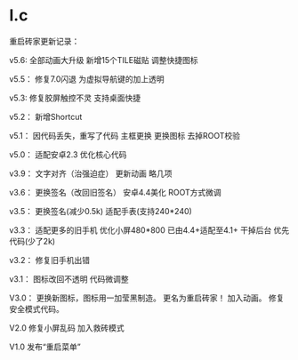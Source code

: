 # l.c
重启砖家更新记录：

v5.6:
全部动画大升级
新增15个TILE磁贴
调整快捷图标

v5.5：
修复7.0闪退
为虚拟导航键的加上透明

v5.3:
修复胶屏触控不灵
支持桌面快捷

v5.2：
新增Shortcut

v5.1：
因代码丢失，重写了代码
主框更换
更换图标
去掉ROOT校验

v5.0：
适配安卓2.3
优化核心代码

v3.9：
文字对齐（治强迫症）
更新动画
略几项

v3.6：
更换签名（改回旧签名）
安卓4.4美化
ROOT方式微调

v3.5：
更换签名(减少0.5k)
适配手表(支持240*240)

v3.3：
适配更多的旧手机
优化小屏480*800
已由4.4+适配至4.1+
干掉后台
优先代码(少了2k)

v3.2：
修复旧手机出错

v3.1：
图标改回不透明
代码微调整

V3.0：
更换新图标，图标用一加莹黑制造。
更名为重启砖家！
加入动画。
修复安全模式代码。

V2.0
修复小屏乱码
加入救砖模式

V1.0
发布“重启菜单”

